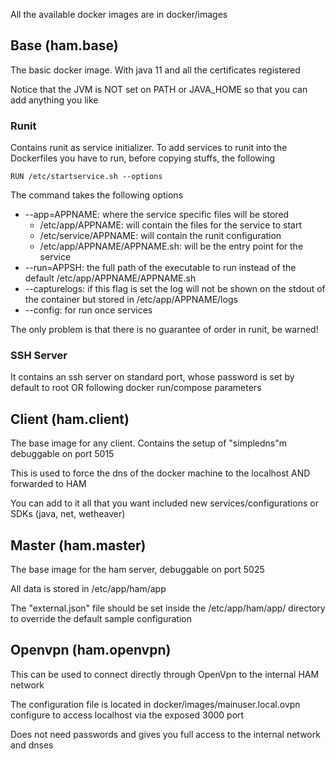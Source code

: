 All the available docker images are in docker/images

## Base (ham.base)

The basic docker image. With java 11 and all the certificates registered

Notice that the JVM is NOT set on PATH or JAVA_HOME so that you can add anything you like

### Runit

Contains runit as service initializer. To add services to runit into the Dockerfiles
you have to run, before copying stuffs, the following

    RUN /etc/startservice.sh --options

The command takes the following options

* --app=APPNAME: where the service specific files will be stored
    * /etc/app/APPNAME: will contain the files for the service to start
    * /etc/service/APPNAME: will contain the runit configuration
    * /etc/app/APPNAME/APPNAME.sh: will be the entry point for the service
* --run=APPSH: the full path of the executable to run instead of the default /etc/app/APPNAME/APPNAME.sh
* --capturelogs: if this flag is set the log will not be shown on the stdout of the container but stored in /etc/app/APPNAME/logs
* --config: for run once services

The only problem is that there is no guarantee of order in runit, be warned!

### SSH Server

It contains an ssh server on standard port, whose password is set by default to root OR
following docker run/compose parameters


## Client (ham.client)

The base image for any client. Contains the setup of "simpledns"m debuggable on port 5015

This is used to force the dns of the docker machine to the localhost AND forwarded to HAM

You can add to it all that you want included new services/configurations or SDKs (java, net, wetheaver)

## Master (ham.master)

The base image for the ham server, debuggable on port 5025

All data is stored in /etc/app/ham/app

The "external.json" file should be set inside the /etc/app/ham/app/ directory to override the default sample configuration

## Openvpn (ham.openvpn)

This can be used to connect directly through OpenVpn to the internal HAM network

The configuration file is located in docker/images/mainuser.local.ovpn configure to access localhost via 
the exposed 3000 port

Does not need passwords and gives you full access to the internal network and dnses